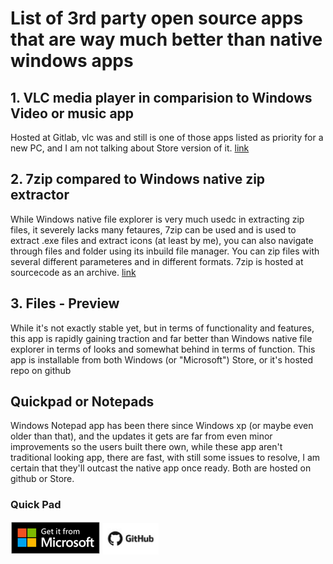 # List of 3rd party open source apps that are way much better than native windows apps

## 1. VLC media player in comparision to Windows Video or music app
Hosted at Gitlab, vlc was and still is one of those apps listed as priority for a new PC, and I am not talking about Store version of it.
[link](http://www.videolan.org/vlc/index.html)

## 2. 7zip compared to Windows native zip extractor
While Windows native file explorer is very much usedc in extracting zip files, it severely lacks many fetaures, 7zip can be used and is used to extract .exe files and extract icons (at least by me), you can also navigate through files and folder using its inbuild file manager. You can zip files with several different parameteres and in different formats. 7zip is hosted at sourcecode as an archive.
[link](https://sourceforge.net/projects/sevenzip/)

## 3. Files - Preview
While it's not exactly stable yet, but in terms of functionality and features, this app is rapidly gaining traction and far better than Windows native file explorer in terms of looks and somewhat behind in terms of function. This app is installable from both Windows (or "Microsoft") Store, or it's hosted repo on github

## Quickpad or Notepads
Windows Notepad app has been there since Windows xp (or maybe even older than that), and the updates it gets are far from even minor improvements so the users built there own, while these app aren't traditional looking app, there are fast, with still some issues to resolve, I am certain that they'll outcast the native app once ready. Both are hosted on github or Store.
### Quick Pad
<a href="https://www.microsoft.com/store/productId/9PDLWQHTLSV3"><img src="./assets/get it on store.png"></a>
<a href="https://github.com/yaichenbaum/Quick-Pad/releases"><img height="50" src="./assets/view on github.jpg"></a>

